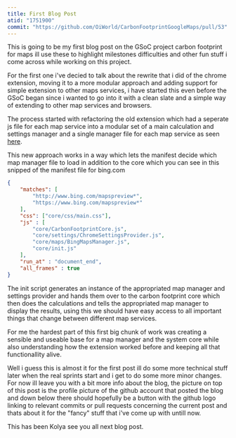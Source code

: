 ```yaml
---
title: First Blog Post
atid: "1751900"
commit: "https://github.com/OiWorld/CarbonFootprintGoogleMaps/pull/53"
---
```

This is going to be my first blog post on the GSoC project carbon footprint for maps ill use these to highlight milestones difficulties and other fun stuff i come across while working on this project.

For the first one i've decied to talk about the rewrite that i did of the chrome extension, moving it to a more modular approach and adding support for simple extension to other maps services, i have started this even before the GSoC began since i wanted to go into it with a clean slate and a simple way of extending to other map services and browsers.

The process started with refactoring the old extension which had a seperate js file for each map service into a modular set of a main calculation and settings manager and a single manager file for each map service as seen [here](https://github.com/OiWorld/CarbonFootprintGoogleMaps/tree/master/Source/core).

This new approach works in a way which lets the manifest decide which map manager file to load in addition to the core which you can see in this snipped of the manifest file for bing.com

```json
{
	"matches": [
		"http://www.bing.com/mapspreview*",
		"https://www.bing.com/mapspreview*"
	],
	"css": ["core/css/main.css"],
	"js" : [
		"core/CarbonFootprintCore.js",
		"core/settings/ChromeSettingsProvider.js",
		"core/maps/BingMapsManager.js",
		"core/init.js"
	],
	"run_at" : "document_end",
	"all_frames" : true
}
```

The init script generates an instance of the appropriated map manager and settings provider and hands them over to the carbon footprint core which then does the calculations and tells the appropriated map manager to display the results, using this we should have easy access to all important things that change between different map services.

For me the hardest part of this first big chunk of work was creating a sensible and useable base for a map manager and the system core while also understanding how the extension worked before and keeping all that functionallity alive.

Well i guess this is almost it for the first post ill do some more technical stuff later when the real sprints start and i get to do some more minor changes. For now ill leave you with a bit more info about the blog, the picture on top of this post is the profile picture of the github account that posted the blog and down below there should hopefully be a button with the github logo linking to relevant commits or pull requests concerning the current post and thats about it for the "fancy" stuff that i've come up with untill now.

This has been Kolya see you all next blog post.